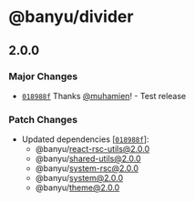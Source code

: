 # @banyu/divider

## 2.0.0

### Major Changes

- [`018988f`](https://github.com/muhamien/jala-design/commit/018988f2874ec0a3e8711a0b74d6b647e2e5ae9a) Thanks [@muhamien](https://github.com/muhamien)! - Test release

### Patch Changes

- Updated dependencies [[`018988f`](https://github.com/muhamien/jala-design/commit/018988f2874ec0a3e8711a0b74d6b647e2e5ae9a)]:
  - @banyu/react-rsc-utils@2.0.0
  - @banyu/shared-utils@2.0.0
  - @banyu/system-rsc@2.0.0
  - @banyu/system@2.0.0
  - @banyu/theme@2.0.0
